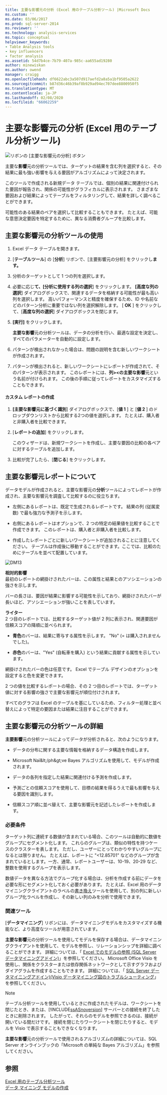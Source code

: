 ```yaml
---
title: 主要な影響元の分析 (Excel 用のテーブル分析ツール) |Microsoft Docs
ms.custom: ''
ms.date: 03/06/2017
ms.prod: sql-server-2014
ms.reviewer: ''
ms.technology: analysis-services
ms.topic: conceptual
helpviewer_keywords:
- Table Analysis tools
- key influencers
- factor analysis
ms.assetid: 54d7b4ce-7b79-407a-985c-aa655ad19280
author: minewiskan
ms.author: owend
manager: craigg
ms.openlocfilehash: df6622abc3a507d917aefd2a8a5a1bf9505a2622
ms.sourcegitcommit: b87d36c46b39af8b929ad94ec707dee8800950f5
ms.translationtype: MT
ms.contentlocale: ja-JP
ms.lasthandoff: 02/08/2020
ms.locfileid: "66062259"
---
```

# <a name="analyze-key-influencers-table-analysis-tools-for-excel"></a>主要な影響元の分析 (Excel 用のテーブル分析ツール)
  ![リボンの [主要な影響元の分析] ボタン](media/tat-aki.gif "リボンの [主要な影響元の分析] ボタン")  
  
 主要な**影響**元の分析ツールでは、ターゲットの結果を含む列を選択すると、その結果に最も強い影響を与える要因がアルゴリズムによって決定されます。  
  
 このツールで作成される新規データ テーブルでは、個別の結果に関連付けられた要因が報告され、関係の可能性がグラフィカルに表示されます。 さまざまな要因および結果によってテーブルをフィルタリングして、結果を詳しく調べることができます。  
  
 可能性のある結果のペアを選択して比較することもできます。 たとえば、可能な意思決定要因を特定するために、異なる消費者グループを比較します。  
  
## <a name="using-the-analyze-key-influencers-tool"></a>主要な影響元の分析ツールの使用  
  
1.  Excel データ テーブルを開きます。  
  
2.  [**テーブルツール**] の [**分析**] リボンで、[主要影響元の分析] をクリックし**ます。**  
  
3.  分析のターゲットとして 1 つの列を選択します。  
  
4.  必要に応じ**て、[分析に使用する列の選択**] をクリックします。 **[高度な列の選択**] ダイアログボックスで、関連するデータを格納する可能性が最も高い列を選択します。 高いパフォーマンスと精度を確保するため、ID や名前などのパターン分析に重要ではない列を選択解除します。 [ **OK** ] をクリックして、[**高度な列の選択**] ダイアログボックスを閉じます。  
  
5.  **[実行]** をクリックします。  
  
     **主要な影響**元の分析ツールは、データの分析を行い、最適な設定を決定し、すべてのパラメーターを自動的に設定します。  
  
6.  パターンが検出されなかった場合は、問題の説明を含む新しいワークシートが作成されます。  
  
7.  パターンが検出されると、新しいワークシートにレポートが作成されて、そのパターンが表示されます。 このレポートには、**列>\<の主要な影響**元という名前が付けられます。 この後の手順に従ってレポートをカスタマイズすることもできます。  
  
#### <a name="create-a-custom-report"></a>カスタム レポートの作成  
  
1.  **[主要な影響元に基づく識別**] ダイアログボックスで、[**値 1** ] と [**値 2** ] のドロップダウンリストから比較する2つの値を選択します。 たとえば、購入者と非購入者を比較できます。  
  
2.  [**レポートの追加**] をクリックします。  
  
     このウィザードは、新規ワークシートを作成し、主要な要因の比較の各ペアに対するテーブルを追加します。  
  
3.  比較が完了したら、[**閉じる**] をクリックします。  
  
## <a name="understanding-the-key-influencers-report"></a>主要な影響元レポートについて  
 データモデルが作成されると、主要な影響元の**分析**ツールによってレポートが作成され、主要な影響元を調査して比較するのに役立ちます。  
  
-   左側にあるレポートは、既定で生成されるレポートです。 結果の列 (従属変数) で最も強力な予測子を示します。  
  
-   右側にあるレポートはオプションで、2 つの特定の結果値を比較することで作成できます。 このレポートは、購入者と非購入者を比較します。  
  
-   作成したレポートごとに新しいワークシートが追加されることに注意してください。 テーブルは作成後に移動することができます。ここでは、比較のためにテーブルを並べて配置しています。  
  
 ![DM13](media/dm13-tat-aki-report.gif "DM13")  
  
 **相対的影響**  
 最初のレポートの網掛けされたバーは、この属性と結果とのアソシエーションの強さを示します。  
  
 バーの長さは、要因が結果に影響する可能性を示しており、網掛けされたバーが長いほど、アソシエーションが強いことを表しています。  
  
 **ライター**  
 2 つ目のレポートでは、比較するターゲット値が 2 列に表示され、関連要因が信頼スコアの降順に並べられます。  
  
-   **青色**のバーは、結果に寄与する属性を示します。 "No" (= は購入されませんでした)。  
  
-   **赤色**のバーは、"Yes" (自転車を購入) という結果に貢献する属性を示しています。  
  
 網掛けされたバーの色は任意です。 Excel でテーブル デザインのオプションを設定すると色を変更できます。  
  
 2 つの値を比較するレポートの場合、その 2 つ目のレポートでは、ターゲット値に対する影響の強さで主要な影響元が順位付けされます。  
  
 すべてのグラフは Excel のテーブルを基にしているため、フィルター処理と並べ替えによって特定の要因または結果に注目することができます。  
  
## <a name="more-about-the-analyze-key-influencers-tool"></a>主要な影響元の分析ツールの詳細  
 **主要影響**元の分析ツールによってデータが分析されると、次のようになります。  
  
-   データの分布に関する主要な情報を格納するデータ構造を作成します。  
  
-   Microsoft Na&#239;&amp;lt;/ph&amp;gt;ve Bayes アルゴリズムを使用して、モデルが作成されます。  
  
-   データの各列を指定した結果に関連付ける予測を作成します。  
  
-   予測ごとの信頼スコアを使用して、目標の結果を得るうえで最も影響を与える要因を識別します。  
  
-   信頼スコア順に並べ替えて、主要な影響元を記述したレポートを作成します。  
  
### <a name="requirements"></a>必要条件  
 ターゲット列に連続する数値が含まれている場合、このツールは自動的に数値をグループにセグメント化します。 これらのグループは、類似の特性を持つケースのクラスターを表します。 ただし、ユーザーにとってわかりやすいグループになるとは限りません。 たとえば、レポートに "\<12.85701" などのグループが含まれているとします。一方、通常、レポートユーザーは、10-19、20-29 など、整数を使用するグループを表示します。  
  
 数値データを異なる方法でグループ化する場合は、分析を作成する前にデータを必要な形にセグメント化しておく必要があります。 たとえば、Excel 用のデータマイニングクライアントのラベルの[書き換え](relabel-sql-server-data-mining-add-ins.md)ツールを使用して、別の列に新しいグループ化ラベルを作成し、その新しい列のみを分析で使用できます。  
  
### <a name="related-tools"></a>関連ツール  
 [**データマイニング**] リボンには、データマイニングモデルをカスタマイズする機能など、より高度なツールが用意されています。  
  
 **主要な影響**元の分析ツールを使用してモデルを保存する場合は、データマイニングクライアントを使用して、モデルを参照し、リレーションシップを詳細に調べることができます。 詳細については、「 [Excel でのモデルの参照 &#40;SQL Server データマイニングアドイン&#41;](browsing-models-in-excel-sql-server-data-mining-add-ins.md)」を参照してください。 Microsoft Office Visio を使用し、関係をクラスターまたは依存関係ネットワークとして示すグラフおよびダイアグラムを作成することもできます。 詳細については、「 [SQL Server データマイニングアドイン&#41;&#40;Visio データマイニング図のトラブルシューティング](troubleshooting-visio-data-mining-diagrams-sql-server-data-mining-add-ins.md)」を参照してください。  
  
> [!NOTE]  
>  テーブル分析ツールを使用しているときに作成されたモデルは、ワークシートを閉じたとき、または、[!INCLUDE[ssASnoversion](../includes/ssasnoversion-md.md)] サーバーとの接続を終了したときに削除されます。 したがって、それらのモデルを参照できるのは、接続が開いている間だけです。 接続を閉じたりワークシートを閉じたりすると、モデルを Visio で表示することもできなくなります。  
  
 **主要な影響**元の分析ツールで使用されるアルゴリズムの詳細については、SQL Server オンラインブックの「Microsoft の単純な Bayes アルゴリズム」を参照してください。  
  
## <a name="see-also"></a>参照  
 [Excel 用のテーブル分析ツール](table-analysis-tools-for-excel.md)   
 [データ マイニング モデルの作成](creating-a-data-mining-model.md)  
  
  
